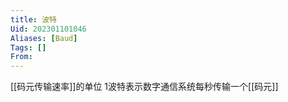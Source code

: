 ```yaml
---
title: 波特
Uid: 202301101046
Aliases: [Baud]
Tags: []
From: 
---
```

[[码元传输速率]]的单位
1波特表示数字通信系统每秒传输一个[[码元]]
